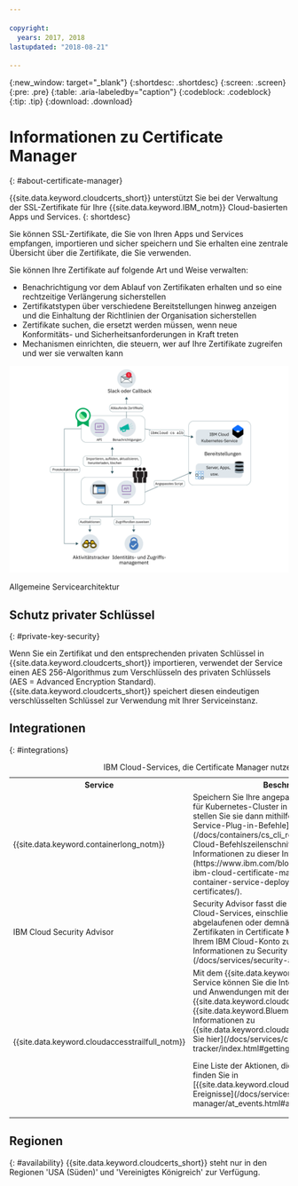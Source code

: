 ```yaml
---

copyright:
  years: 2017, 2018
lastupdated: "2018-08-21"

---
```


{:new_window: target="_blank"}
{:shortdesc: .shortdesc}
{:screen: .screen}
{:pre: .pre}
{:table: .aria-labeledby="caption"}
{:codeblock: .codeblock}
{:tip: .tip}
{:download: .download}


# Informationen zu Certificate Manager
{: #about-certificate-manager}

{{site.data.keyword.cloudcerts_short}} unterstützt Sie bei der Verwaltung der SSL-Zertifikate für Ihre {{site.data.keyword.IBM_notm}} Cloud-basierten Apps und Services.
{: shortdesc}

Sie können SSL-Zertifikate, die Sie von Ihren Apps und Services empfangen, importieren und sicher speichern und Sie erhalten eine zentrale Übersicht über die Zertifikate, die Sie verwenden.

Sie können Ihre Zertifikate auf folgende Art und Weise verwalten:

* Benachrichtigung vor dem Ablauf von Zertifikaten erhalten und so eine rechtzeitige Verlängerung sicherstellen
* Zertifikatstypen über verschiedene Bereitstellungen hinweg anzeigen und die Einhaltung der Richtlinien der Organisation sicherstellen
* Zertifikate suchen, die ersetzt werden müssen, wenn neue Konformitäts- und Sicherheitsanforderungen in Kraft treten
* Mechanismen einrichten, die steuern, wer auf Ihre Zertifikate zugreifen und wer sie verwalten kann

![Diagramm der allgemeinen Servicearchitektur](images/high-level-architecture.png)
<caption>Allgemeine Servicearchitektur</caption>

## Schutz privater Schlüssel
{: #private-key-security}

Wenn Sie ein Zertifikat und den entsprechenden privaten Schlüssel in {{site.data.keyword.cloudcerts_short}} importieren, verwendet der Service einen AES 256-Algorithmus zum Verschlüsseln des privaten Schlüssels (AES = Advanced Encryption Standard). {{site.data.keyword.cloudcerts_short}} speichert diesen eindeutigen verschlüsselten Schlüssel zur Verwendung mit Ihrer Serviceinstanz.

## Integrationen
{: #integrations}
<table>
<caption>IBM Cloud-Services, die Certificate Manager nutzen</caption>
  <tr>
    <th> Service </th>
    <th> Beschreibung </th>
  </tr>
  <tr>
    <td>{{site.data.keyword.containerlong_notm}}</td>
    <td>Speichern Sie Ihre angepassten Domänenzertifikate für Kubernetes-Cluster in Certificate Manager und stellen Sie sie dann mithilfe der [Kubernetes-Service-Plug-in-Befehle](/docs/containers/cs_cli_reference.html) für die IBM Cloud-Befehlszeilenschnittstelle bereit. [Weitere Informationen zu dieser Integration finden Sie hier](https://www.ibm.com/blogs/bluemix/2018/01/use-ibm-cloud-certificate-manager-ibm-cloud-container-service-deploy-custom-domain-tls-certificates/).</td>
  </tr>
  <tr>
    <td>IBM Cloud Security Advisor</td>
    <td>Security Advisor fasst die Informationen der IBM Cloud-Services, einschließlich der Meldungen zu abgelaufenen oder demnächst ablaufenden Zertifikaten in Certificate Manager-Instanzen, in Ihrem IBM Cloud-Konto zusammen. [Weitere Informationen zu Security Advisor finden Sie hier](/docs/services/security-advisor/index.html#index).</td>
  </tr><tr>
    <td>{{site.data.keyword.cloudaccesstrailfull_notm}}</td>
    <td>Mit dem {{site.data.keyword.cloudaccesstrailfull}}-Service können Sie die Interaktionen von Benutzern und Anwendungen mit dem {{site.data.keyword.cloudcerts_long}}-Service in {{site.data.keyword.Bluemix}} verfolgen. [Weitere Informationen zu {{site.data.keyword.cloudaccesstrailshort}} finden Sie hier](/docs/services/cloud-activity-tracker/index.html#getting-started-with-cla).
    <p>Eine Liste der Aktionen, die ein Ereignis generieren, finden Sie in [{{site.data.keyword.cloudaccesstrailshort}}-Ereignisse](/docs/services/certificate-manager/at_events.html#at_events).</p></td>
  </tr>
</table>

## Regionen
{: #availability}
{{site.data.keyword.cloudcerts_short}} steht nur in den Regionen 'USA (Süden)' und 'Vereinigtes Königreich' zur Verfügung.

